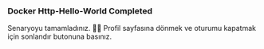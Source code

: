 ### Docker Http-Hello-World Completed  
  
Senaryoyu tamamladınız. 👏🏻
Profil sayfasına dönmek ve oturumu kapatmak için sonlandır butonuna basınız.  
